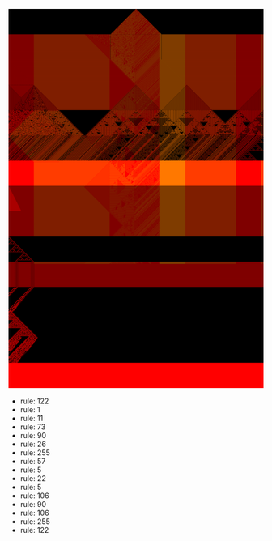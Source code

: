 ![photo](./output.png) 
 * rule: 122
* rule: 1
* rule: 11
* rule: 73
* rule: 90
* rule: 26
* rule: 255
* rule: 57
* rule: 5
* rule: 22
* rule: 5
* rule: 106
* rule: 90
* rule: 106
* rule: 255
* rule: 122
